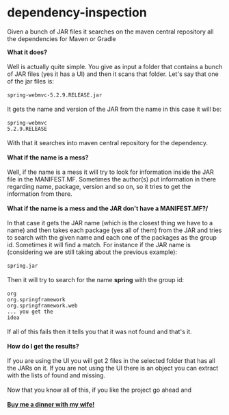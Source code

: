 # dependency-inspection
Given a bunch of JAR files it searches on the maven central repository all the dependencies for Maven or Gradle

<strong>What it does?</strong>
<br />
<br />
Well is actually quite simple.  You give as input a folder that contains a bunch of JAR files (yes it has a UI) and then it scans that folder.  Let's say that one of the jar files is:
<br />
<br />
<code>spring-webmvc-5.2.9.RELEASE.jar</code>
<br />
<br />
It gets the name and version of the JAR from the name in this case it will be:
<br />
<br />
<code>spring-webmvc</code><br />
<code>5.2.9.RELEASE</code>
<br />
<br />
With that it searches into maven central repository for the dependency.
<br />
<br />
<strong>What if the name is a mess?</strong>
<br />
<br />
Well, if the name is a mess it will try to look for information inside the JAR file in the MANIFEST.MF.  Sometimes the author(s) put information in there regarding name, package, version and so on, so it tries to get the information from there.
<br />
<br />
<strong>What if the name is a mess and the JAR don't have a MANIFEST.MF?/</strong>
<br />
<br />
In that case it gets the JAR name (which is the closest thing we have to a name) and then takes each package (yes all of them) from the JAR and tries to search with the given name and each one of the packages as the group id.  Sometimes it will find a match. For instance if the JAR name is (considering we are still taking about the previous example):
<br />
<br />
<code>spring.jar</code>
<br />
<br />
Then it will try to search for the name <strong>spring</strong> with the group id:
<br />
<br />
<code>org</code>
<br />
<code>org.springframework</code>
<br />
<code>org.springframework.web</code>
<br />
<code>... you get the idea</code>
<br />
<br />
If all of this fails then it tells you that it was not found and that's it.
<br />
<br />
<strong>How do I get the results?</strong>
<br />
<br />
If you are using the UI you will get 2 files in the selected folder that has all the JARs on it.  If you are not using the UI there is an object you can extract with the lists of found and missing.
<br />
<br />
Now that you know all of this, if you like the project go ahead and <br /><br />
<a href="https://www.paypal.com/cgi-bin/webscr?cmd=_donations&business=CSQRVLE2D43NU&item_name=Buy+me+a+dinner+with+my+wife%21&currency_code=USD">
  <strong>Buy me a dinner with my wife!</strong>
</a>
